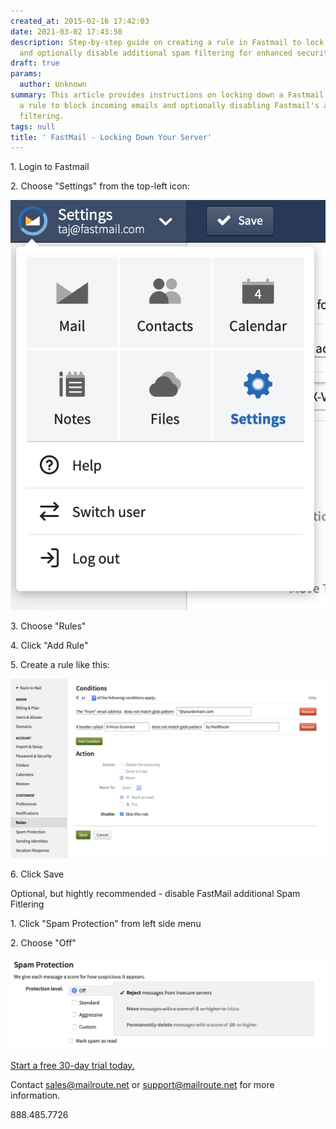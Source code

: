 ```yaml
---
created_at: 2015-02-16 17:42:03
date: 2021-03-02 17:43:50
description: Step-by-step guide on creating a rule in Fastmail to lock down your server
  and optionally disable additional spam filtering for enhanced security.
draft: true
params:
  author: Unknown
summary: This article provides instructions on locking down a Fastmail server by creating
  a rule to block incoming emails and optionally disabling Fastmail's additional spam
  filtering.
tags: null
title: ' FastMail - Locking Down Your Server'
---
```



1\. Login to Fastmail

2\. Choose "Settings" from the top-left icon:

![PastedGraphic-3.png](pastedgraphic-3.png)

3\. Choose "Rules"

4\. Click "Add Rule"

5\. Create a rule like this:

![PastedGraphic-2.png](pastedgraphic-2.png)

6\. Click Save

Optional, but hightly recommended - disable FastMail additional Spam Fitlering

1\. Click "Spam Protection" from left side menu

2\. Choose "Off"

![PastedGraphic-8.png](pastedgraphic-8.png)

[Start a free 30-day trial today.](http://mailroute.net/signup.html)

Contact [sales@mailroute.net](mailto:sales@mailroute.net) or
[support@mailroute.net](mailto:support@mailroute.net) for more information.

888.485.7726

